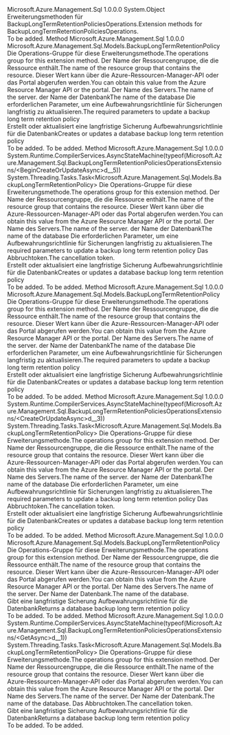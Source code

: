 <Type Name="BackupLongTermRetentionPoliciesOperationsExtensions" FullName="Microsoft.Azure.Management.Sql.BackupLongTermRetentionPoliciesOperationsExtensions">
  <TypeSignature Language="C#" Value="public static class BackupLongTermRetentionPoliciesOperationsExtensions" />
  <TypeSignature Language="ILAsm" Value=".class public auto ansi abstract sealed beforefieldinit BackupLongTermRetentionPoliciesOperationsExtensions extends System.Object" />
  <TypeSignature Language="DocId" Value="T:Microsoft.Azure.Management.Sql.BackupLongTermRetentionPoliciesOperationsExtensions" />
  <TypeSignature Language="VB.NET" Value="Public Module BackupLongTermRetentionPoliciesOperationsExtensions" />
  <TypeSignature Language="F#" Value="type BackupLongTermRetentionPoliciesOperationsExtensions = class" />
  <AssemblyInfo>
    <AssemblyName>Microsoft.Azure.Management.Sql</AssemblyName>
    <AssemblyVersion>1.0.0.0</AssemblyVersion>
  </AssemblyInfo>
  <Base>
    <BaseTypeName>System.Object</BaseTypeName>
  </Base>
  <Interfaces />
  <Docs>
    <summary>
            <span data-ttu-id="f0d56-101">Erweiterungsmethoden für BackupLongTermRetentionPoliciesOperations.</span><span class="sxs-lookup"><span data-stu-id="f0d56-101">Extension methods for BackupLongTermRetentionPoliciesOperations.</span></span>
            </summary>
    <remarks>To be added.</remarks>
  </Docs>
  <Members>
    <Member MemberName="BeginCreateOrUpdate">
      <MemberSignature Language="C#" Value="public static Microsoft.Azure.Management.Sql.Models.BackupLongTermRetentionPolicy BeginCreateOrUpdate (this Microsoft.Azure.Management.Sql.IBackupLongTermRetentionPoliciesOperations operations, string resourceGroupName, string serverName, string databaseName, Microsoft.Azure.Management.Sql.Models.BackupLongTermRetentionPolicy parameters);" />
      <MemberSignature Language="ILAsm" Value=".method public static hidebysig class Microsoft.Azure.Management.Sql.Models.BackupLongTermRetentionPolicy BeginCreateOrUpdate(class Microsoft.Azure.Management.Sql.IBackupLongTermRetentionPoliciesOperations operations, string resourceGroupName, string serverName, string databaseName, class Microsoft.Azure.Management.Sql.Models.BackupLongTermRetentionPolicy parameters) cil managed" />
      <MemberSignature Language="DocId" Value="M:Microsoft.Azure.Management.Sql.BackupLongTermRetentionPoliciesOperationsExtensions.BeginCreateOrUpdate(Microsoft.Azure.Management.Sql.IBackupLongTermRetentionPoliciesOperations,System.String,System.String,System.String,Microsoft.Azure.Management.Sql.Models.BackupLongTermRetentionPolicy)" />
      <MemberSignature Language="VB.NET" Value="&lt;Extension()&gt;&#xA;Public Function BeginCreateOrUpdate (operations As IBackupLongTermRetentionPoliciesOperations, resourceGroupName As String, serverName As String, databaseName As String, parameters As BackupLongTermRetentionPolicy) As BackupLongTermRetentionPolicy" />
      <MemberSignature Language="F#" Value="static member BeginCreateOrUpdate : Microsoft.Azure.Management.Sql.IBackupLongTermRetentionPoliciesOperations * string * string * string * Microsoft.Azure.Management.Sql.Models.BackupLongTermRetentionPolicy -&gt; Microsoft.Azure.Management.Sql.Models.BackupLongTermRetentionPolicy" Usage="Microsoft.Azure.Management.Sql.BackupLongTermRetentionPoliciesOperationsExtensions.BeginCreateOrUpdate (operations, resourceGroupName, serverName, databaseName, parameters)" />
      <MemberType>Method</MemberType>
      <AssemblyInfo>
        <AssemblyName>Microsoft.Azure.Management.Sql</AssemblyName>
        <AssemblyVersion>1.0.0.0</AssemblyVersion>
      </AssemblyInfo>
      <ReturnValue>
        <ReturnType>Microsoft.Azure.Management.Sql.Models.BackupLongTermRetentionPolicy</ReturnType>
      </ReturnValue>
      <Parameters>
        <Parameter Name="operations" Type="Microsoft.Azure.Management.Sql.IBackupLongTermRetentionPoliciesOperations" RefType="this" />
        <Parameter Name="resourceGroupName" Type="System.String" />
        <Parameter Name="serverName" Type="System.String" />
        <Parameter Name="databaseName" Type="System.String" />
        <Parameter Name="parameters" Type="Microsoft.Azure.Management.Sql.Models.BackupLongTermRetentionPolicy" />
      </Parameters>
      <Docs>
        <param name="operations">
            <span data-ttu-id="f0d56-102">Die Operations-Gruppe für diese Erweiterungsmethode.</span><span class="sxs-lookup"><span data-stu-id="f0d56-102">The operations group for this extension method.</span></span>
            </param>
        <param name="resourceGroupName">
            <span data-ttu-id="f0d56-103">Der Name der Ressourcengruppe, die die Ressource enthält.</span><span class="sxs-lookup"><span data-stu-id="f0d56-103">The name of the resource group that contains the resource.</span></span> <span data-ttu-id="f0d56-104">Dieser Wert kann über die Azure-Ressourcen-Manager-API oder das Portal abgerufen werden.</span><span class="sxs-lookup"><span data-stu-id="f0d56-104">You can obtain this value from the Azure Resource Manager API or the portal.</span></span>
            </param>
        <param name="serverName">
            <span data-ttu-id="f0d56-105">Der Name des Servers.</span><span class="sxs-lookup"><span data-stu-id="f0d56-105">The name of the server.</span></span>
            </param>
        <param name="databaseName">
            <span data-ttu-id="f0d56-106">der Name der Datenbank</span><span class="sxs-lookup"><span data-stu-id="f0d56-106">The name of the database</span></span>
            </param>
        <param name="parameters">
            <span data-ttu-id="f0d56-107">Die erforderlichen Parameter, um eine Aufbewahrungsrichtlinie für Sicherungen langfristig zu aktualisieren.</span><span class="sxs-lookup"><span data-stu-id="f0d56-107">The required parameters to update a backup long term retention policy</span></span>
            </param>
        <summary>
            <span data-ttu-id="f0d56-108">Erstellt oder aktualisiert eine langfristige Sicherung Aufbewahrungsrichtlinie für die Datenbank</span><span class="sxs-lookup"><span data-stu-id="f0d56-108">Creates or updates a database backup long term retention policy</span></span>
            </summary>
        <returns>To be added.</returns>
        <remarks>To be added.</remarks>
      </Docs>
    </Member>
    <Member MemberName="BeginCreateOrUpdateAsync">
      <MemberSignature Language="C#" Value="public static System.Threading.Tasks.Task&lt;Microsoft.Azure.Management.Sql.Models.BackupLongTermRetentionPolicy&gt; BeginCreateOrUpdateAsync (this Microsoft.Azure.Management.Sql.IBackupLongTermRetentionPoliciesOperations operations, string resourceGroupName, string serverName, string databaseName, Microsoft.Azure.Management.Sql.Models.BackupLongTermRetentionPolicy parameters, System.Threading.CancellationToken cancellationToken = null);" />
      <MemberSignature Language="ILAsm" Value=".method public static hidebysig class System.Threading.Tasks.Task`1&lt;class Microsoft.Azure.Management.Sql.Models.BackupLongTermRetentionPolicy&gt; BeginCreateOrUpdateAsync(class Microsoft.Azure.Management.Sql.IBackupLongTermRetentionPoliciesOperations operations, string resourceGroupName, string serverName, string databaseName, class Microsoft.Azure.Management.Sql.Models.BackupLongTermRetentionPolicy parameters, valuetype System.Threading.CancellationToken cancellationToken) cil managed" />
      <MemberSignature Language="DocId" Value="M:Microsoft.Azure.Management.Sql.BackupLongTermRetentionPoliciesOperationsExtensions.BeginCreateOrUpdateAsync(Microsoft.Azure.Management.Sql.IBackupLongTermRetentionPoliciesOperations,System.String,System.String,System.String,Microsoft.Azure.Management.Sql.Models.BackupLongTermRetentionPolicy,System.Threading.CancellationToken)" />
      <MemberSignature Language="F#" Value="static member BeginCreateOrUpdateAsync : Microsoft.Azure.Management.Sql.IBackupLongTermRetentionPoliciesOperations * string * string * string * Microsoft.Azure.Management.Sql.Models.BackupLongTermRetentionPolicy * System.Threading.CancellationToken -&gt; System.Threading.Tasks.Task&lt;Microsoft.Azure.Management.Sql.Models.BackupLongTermRetentionPolicy&gt;" Usage="Microsoft.Azure.Management.Sql.BackupLongTermRetentionPoliciesOperationsExtensions.BeginCreateOrUpdateAsync (operations, resourceGroupName, serverName, databaseName, parameters, cancellationToken)" />
      <MemberType>Method</MemberType>
      <AssemblyInfo>
        <AssemblyName>Microsoft.Azure.Management.Sql</AssemblyName>
        <AssemblyVersion>1.0.0.0</AssemblyVersion>
      </AssemblyInfo>
      <Attributes>
        <Attribute>
          <AttributeName>System.Runtime.CompilerServices.AsyncStateMachine(typeof(Microsoft.Azure.Management.Sql.BackupLongTermRetentionPoliciesOperationsExtensions/&lt;BeginCreateOrUpdateAsync&gt;d__5))</AttributeName>
        </Attribute>
      </Attributes>
      <ReturnValue>
        <ReturnType>System.Threading.Tasks.Task&lt;Microsoft.Azure.Management.Sql.Models.BackupLongTermRetentionPolicy&gt;</ReturnType>
      </ReturnValue>
      <Parameters>
        <Parameter Name="operations" Type="Microsoft.Azure.Management.Sql.IBackupLongTermRetentionPoliciesOperations" RefType="this" />
        <Parameter Name="resourceGroupName" Type="System.String" />
        <Parameter Name="serverName" Type="System.String" />
        <Parameter Name="databaseName" Type="System.String" />
        <Parameter Name="parameters" Type="Microsoft.Azure.Management.Sql.Models.BackupLongTermRetentionPolicy" />
        <Parameter Name="cancellationToken" Type="System.Threading.CancellationToken" />
      </Parameters>
      <Docs>
        <param name="operations">
            <span data-ttu-id="f0d56-109">Die Operations-Gruppe für diese Erweiterungsmethode.</span><span class="sxs-lookup"><span data-stu-id="f0d56-109">The operations group for this extension method.</span></span>
            </param>
        <param name="resourceGroupName">
            <span data-ttu-id="f0d56-110">Der Name der Ressourcengruppe, die die Ressource enthält.</span><span class="sxs-lookup"><span data-stu-id="f0d56-110">The name of the resource group that contains the resource.</span></span> <span data-ttu-id="f0d56-111">Dieser Wert kann über die Azure-Ressourcen-Manager-API oder das Portal abgerufen werden.</span><span class="sxs-lookup"><span data-stu-id="f0d56-111">You can obtain this value from the Azure Resource Manager API or the portal.</span></span>
            </param>
        <param name="serverName">
            <span data-ttu-id="f0d56-112">Der Name des Servers.</span><span class="sxs-lookup"><span data-stu-id="f0d56-112">The name of the server.</span></span>
            </param>
        <param name="databaseName">
            <span data-ttu-id="f0d56-113">der Name der Datenbank</span><span class="sxs-lookup"><span data-stu-id="f0d56-113">The name of the database</span></span>
            </param>
        <param name="parameters">
            <span data-ttu-id="f0d56-114">Die erforderlichen Parameter, um eine Aufbewahrungsrichtlinie für Sicherungen langfristig zu aktualisieren.</span><span class="sxs-lookup"><span data-stu-id="f0d56-114">The required parameters to update a backup long term retention policy</span></span>
            </param>
        <param name="cancellationToken">
            <span data-ttu-id="f0d56-115">Das Abbruchtoken.</span><span class="sxs-lookup"><span data-stu-id="f0d56-115">The cancellation token.</span></span>
            </param>
        <summary>
            <span data-ttu-id="f0d56-116">Erstellt oder aktualisiert eine langfristige Sicherung Aufbewahrungsrichtlinie für die Datenbank</span><span class="sxs-lookup"><span data-stu-id="f0d56-116">Creates or updates a database backup long term retention policy</span></span>
            </summary>
        <returns>To be added.</returns>
        <remarks>To be added.</remarks>
      </Docs>
    </Member>
    <Member MemberName="CreateOrUpdate">
      <MemberSignature Language="C#" Value="public static Microsoft.Azure.Management.Sql.Models.BackupLongTermRetentionPolicy CreateOrUpdate (this Microsoft.Azure.Management.Sql.IBackupLongTermRetentionPoliciesOperations operations, string resourceGroupName, string serverName, string databaseName, Microsoft.Azure.Management.Sql.Models.BackupLongTermRetentionPolicy parameters);" />
      <MemberSignature Language="ILAsm" Value=".method public static hidebysig class Microsoft.Azure.Management.Sql.Models.BackupLongTermRetentionPolicy CreateOrUpdate(class Microsoft.Azure.Management.Sql.IBackupLongTermRetentionPoliciesOperations operations, string resourceGroupName, string serverName, string databaseName, class Microsoft.Azure.Management.Sql.Models.BackupLongTermRetentionPolicy parameters) cil managed" />
      <MemberSignature Language="DocId" Value="M:Microsoft.Azure.Management.Sql.BackupLongTermRetentionPoliciesOperationsExtensions.CreateOrUpdate(Microsoft.Azure.Management.Sql.IBackupLongTermRetentionPoliciesOperations,System.String,System.String,System.String,Microsoft.Azure.Management.Sql.Models.BackupLongTermRetentionPolicy)" />
      <MemberSignature Language="VB.NET" Value="&lt;Extension()&gt;&#xA;Public Function CreateOrUpdate (operations As IBackupLongTermRetentionPoliciesOperations, resourceGroupName As String, serverName As String, databaseName As String, parameters As BackupLongTermRetentionPolicy) As BackupLongTermRetentionPolicy" />
      <MemberSignature Language="F#" Value="static member CreateOrUpdate : Microsoft.Azure.Management.Sql.IBackupLongTermRetentionPoliciesOperations * string * string * string * Microsoft.Azure.Management.Sql.Models.BackupLongTermRetentionPolicy -&gt; Microsoft.Azure.Management.Sql.Models.BackupLongTermRetentionPolicy" Usage="Microsoft.Azure.Management.Sql.BackupLongTermRetentionPoliciesOperationsExtensions.CreateOrUpdate (operations, resourceGroupName, serverName, databaseName, parameters)" />
      <MemberType>Method</MemberType>
      <AssemblyInfo>
        <AssemblyName>Microsoft.Azure.Management.Sql</AssemblyName>
        <AssemblyVersion>1.0.0.0</AssemblyVersion>
      </AssemblyInfo>
      <ReturnValue>
        <ReturnType>Microsoft.Azure.Management.Sql.Models.BackupLongTermRetentionPolicy</ReturnType>
      </ReturnValue>
      <Parameters>
        <Parameter Name="operations" Type="Microsoft.Azure.Management.Sql.IBackupLongTermRetentionPoliciesOperations" RefType="this" />
        <Parameter Name="resourceGroupName" Type="System.String" />
        <Parameter Name="serverName" Type="System.String" />
        <Parameter Name="databaseName" Type="System.String" />
        <Parameter Name="parameters" Type="Microsoft.Azure.Management.Sql.Models.BackupLongTermRetentionPolicy" />
      </Parameters>
      <Docs>
        <param name="operations">
            <span data-ttu-id="f0d56-117">Die Operations-Gruppe für diese Erweiterungsmethode.</span><span class="sxs-lookup"><span data-stu-id="f0d56-117">The operations group for this extension method.</span></span>
            </param>
        <param name="resourceGroupName">
            <span data-ttu-id="f0d56-118">Der Name der Ressourcengruppe, die die Ressource enthält.</span><span class="sxs-lookup"><span data-stu-id="f0d56-118">The name of the resource group that contains the resource.</span></span> <span data-ttu-id="f0d56-119">Dieser Wert kann über die Azure-Ressourcen-Manager-API oder das Portal abgerufen werden.</span><span class="sxs-lookup"><span data-stu-id="f0d56-119">You can obtain this value from the Azure Resource Manager API or the portal.</span></span>
            </param>
        <param name="serverName">
            <span data-ttu-id="f0d56-120">Der Name des Servers.</span><span class="sxs-lookup"><span data-stu-id="f0d56-120">The name of the server.</span></span>
            </param>
        <param name="databaseName">
            <span data-ttu-id="f0d56-121">der Name der Datenbank</span><span class="sxs-lookup"><span data-stu-id="f0d56-121">The name of the database</span></span>
            </param>
        <param name="parameters">
            <span data-ttu-id="f0d56-122">Die erforderlichen Parameter, um eine Aufbewahrungsrichtlinie für Sicherungen langfristig zu aktualisieren.</span><span class="sxs-lookup"><span data-stu-id="f0d56-122">The required parameters to update a backup long term retention policy</span></span>
            </param>
        <summary>
            <span data-ttu-id="f0d56-123">Erstellt oder aktualisiert eine langfristige Sicherung Aufbewahrungsrichtlinie für die Datenbank</span><span class="sxs-lookup"><span data-stu-id="f0d56-123">Creates or updates a database backup long term retention policy</span></span>
            </summary>
        <returns>To be added.</returns>
        <remarks>To be added.</remarks>
      </Docs>
    </Member>
    <Member MemberName="CreateOrUpdateAsync">
      <MemberSignature Language="C#" Value="public static System.Threading.Tasks.Task&lt;Microsoft.Azure.Management.Sql.Models.BackupLongTermRetentionPolicy&gt; CreateOrUpdateAsync (this Microsoft.Azure.Management.Sql.IBackupLongTermRetentionPoliciesOperations operations, string resourceGroupName, string serverName, string databaseName, Microsoft.Azure.Management.Sql.Models.BackupLongTermRetentionPolicy parameters, System.Threading.CancellationToken cancellationToken = null);" />
      <MemberSignature Language="ILAsm" Value=".method public static hidebysig class System.Threading.Tasks.Task`1&lt;class Microsoft.Azure.Management.Sql.Models.BackupLongTermRetentionPolicy&gt; CreateOrUpdateAsync(class Microsoft.Azure.Management.Sql.IBackupLongTermRetentionPoliciesOperations operations, string resourceGroupName, string serverName, string databaseName, class Microsoft.Azure.Management.Sql.Models.BackupLongTermRetentionPolicy parameters, valuetype System.Threading.CancellationToken cancellationToken) cil managed" />
      <MemberSignature Language="DocId" Value="M:Microsoft.Azure.Management.Sql.BackupLongTermRetentionPoliciesOperationsExtensions.CreateOrUpdateAsync(Microsoft.Azure.Management.Sql.IBackupLongTermRetentionPoliciesOperations,System.String,System.String,System.String,Microsoft.Azure.Management.Sql.Models.BackupLongTermRetentionPolicy,System.Threading.CancellationToken)" />
      <MemberSignature Language="F#" Value="static member CreateOrUpdateAsync : Microsoft.Azure.Management.Sql.IBackupLongTermRetentionPoliciesOperations * string * string * string * Microsoft.Azure.Management.Sql.Models.BackupLongTermRetentionPolicy * System.Threading.CancellationToken -&gt; System.Threading.Tasks.Task&lt;Microsoft.Azure.Management.Sql.Models.BackupLongTermRetentionPolicy&gt;" Usage="Microsoft.Azure.Management.Sql.BackupLongTermRetentionPoliciesOperationsExtensions.CreateOrUpdateAsync (operations, resourceGroupName, serverName, databaseName, parameters, cancellationToken)" />
      <MemberType>Method</MemberType>
      <AssemblyInfo>
        <AssemblyName>Microsoft.Azure.Management.Sql</AssemblyName>
        <AssemblyVersion>1.0.0.0</AssemblyVersion>
      </AssemblyInfo>
      <Attributes>
        <Attribute>
          <AttributeName>System.Runtime.CompilerServices.AsyncStateMachine(typeof(Microsoft.Azure.Management.Sql.BackupLongTermRetentionPoliciesOperationsExtensions/&lt;CreateOrUpdateAsync&gt;d__3))</AttributeName>
        </Attribute>
      </Attributes>
      <ReturnValue>
        <ReturnType>System.Threading.Tasks.Task&lt;Microsoft.Azure.Management.Sql.Models.BackupLongTermRetentionPolicy&gt;</ReturnType>
      </ReturnValue>
      <Parameters>
        <Parameter Name="operations" Type="Microsoft.Azure.Management.Sql.IBackupLongTermRetentionPoliciesOperations" RefType="this" />
        <Parameter Name="resourceGroupName" Type="System.String" />
        <Parameter Name="serverName" Type="System.String" />
        <Parameter Name="databaseName" Type="System.String" />
        <Parameter Name="parameters" Type="Microsoft.Azure.Management.Sql.Models.BackupLongTermRetentionPolicy" />
        <Parameter Name="cancellationToken" Type="System.Threading.CancellationToken" />
      </Parameters>
      <Docs>
        <param name="operations">
            <span data-ttu-id="f0d56-124">Die Operations-Gruppe für diese Erweiterungsmethode.</span><span class="sxs-lookup"><span data-stu-id="f0d56-124">The operations group for this extension method.</span></span>
            </param>
        <param name="resourceGroupName">
            <span data-ttu-id="f0d56-125">Der Name der Ressourcengruppe, die die Ressource enthält.</span><span class="sxs-lookup"><span data-stu-id="f0d56-125">The name of the resource group that contains the resource.</span></span> <span data-ttu-id="f0d56-126">Dieser Wert kann über die Azure-Ressourcen-Manager-API oder das Portal abgerufen werden.</span><span class="sxs-lookup"><span data-stu-id="f0d56-126">You can obtain this value from the Azure Resource Manager API or the portal.</span></span>
            </param>
        <param name="serverName">
            <span data-ttu-id="f0d56-127">Der Name des Servers.</span><span class="sxs-lookup"><span data-stu-id="f0d56-127">The name of the server.</span></span>
            </param>
        <param name="databaseName">
            <span data-ttu-id="f0d56-128">der Name der Datenbank</span><span class="sxs-lookup"><span data-stu-id="f0d56-128">The name of the database</span></span>
            </param>
        <param name="parameters">
            <span data-ttu-id="f0d56-129">Die erforderlichen Parameter, um eine Aufbewahrungsrichtlinie für Sicherungen langfristig zu aktualisieren.</span><span class="sxs-lookup"><span data-stu-id="f0d56-129">The required parameters to update a backup long term retention policy</span></span>
            </param>
        <param name="cancellationToken">
            <span data-ttu-id="f0d56-130">Das Abbruchtoken.</span><span class="sxs-lookup"><span data-stu-id="f0d56-130">The cancellation token.</span></span>
            </param>
        <summary>
            <span data-ttu-id="f0d56-131">Erstellt oder aktualisiert eine langfristige Sicherung Aufbewahrungsrichtlinie für die Datenbank</span><span class="sxs-lookup"><span data-stu-id="f0d56-131">Creates or updates a database backup long term retention policy</span></span>
            </summary>
        <returns>To be added.</returns>
        <remarks>To be added.</remarks>
      </Docs>
    </Member>
    <Member MemberName="Get">
      <MemberSignature Language="C#" Value="public static Microsoft.Azure.Management.Sql.Models.BackupLongTermRetentionPolicy Get (this Microsoft.Azure.Management.Sql.IBackupLongTermRetentionPoliciesOperations operations, string resourceGroupName, string serverName, string databaseName);" />
      <MemberSignature Language="ILAsm" Value=".method public static hidebysig class Microsoft.Azure.Management.Sql.Models.BackupLongTermRetentionPolicy Get(class Microsoft.Azure.Management.Sql.IBackupLongTermRetentionPoliciesOperations operations, string resourceGroupName, string serverName, string databaseName) cil managed" />
      <MemberSignature Language="DocId" Value="M:Microsoft.Azure.Management.Sql.BackupLongTermRetentionPoliciesOperationsExtensions.Get(Microsoft.Azure.Management.Sql.IBackupLongTermRetentionPoliciesOperations,System.String,System.String,System.String)" />
      <MemberSignature Language="VB.NET" Value="&lt;Extension()&gt;&#xA;Public Function Get (operations As IBackupLongTermRetentionPoliciesOperations, resourceGroupName As String, serverName As String, databaseName As String) As BackupLongTermRetentionPolicy" />
      <MemberSignature Language="F#" Value="static member Get : Microsoft.Azure.Management.Sql.IBackupLongTermRetentionPoliciesOperations * string * string * string -&gt; Microsoft.Azure.Management.Sql.Models.BackupLongTermRetentionPolicy" Usage="Microsoft.Azure.Management.Sql.BackupLongTermRetentionPoliciesOperationsExtensions.Get (operations, resourceGroupName, serverName, databaseName)" />
      <MemberType>Method</MemberType>
      <AssemblyInfo>
        <AssemblyName>Microsoft.Azure.Management.Sql</AssemblyName>
        <AssemblyVersion>1.0.0.0</AssemblyVersion>
      </AssemblyInfo>
      <ReturnValue>
        <ReturnType>Microsoft.Azure.Management.Sql.Models.BackupLongTermRetentionPolicy</ReturnType>
      </ReturnValue>
      <Parameters>
        <Parameter Name="operations" Type="Microsoft.Azure.Management.Sql.IBackupLongTermRetentionPoliciesOperations" RefType="this" />
        <Parameter Name="resourceGroupName" Type="System.String" />
        <Parameter Name="serverName" Type="System.String" />
        <Parameter Name="databaseName" Type="System.String" />
      </Parameters>
      <Docs>
        <param name="operations">
            <span data-ttu-id="f0d56-132">Die Operations-Gruppe für diese Erweiterungsmethode.</span><span class="sxs-lookup"><span data-stu-id="f0d56-132">The operations group for this extension method.</span></span>
            </param>
        <param name="resourceGroupName">
            <span data-ttu-id="f0d56-133">Der Name der Ressourcengruppe, die die Ressource enthält.</span><span class="sxs-lookup"><span data-stu-id="f0d56-133">The name of the resource group that contains the resource.</span></span> <span data-ttu-id="f0d56-134">Dieser Wert kann über die Azure-Ressourcen-Manager-API oder das Portal abgerufen werden.</span><span class="sxs-lookup"><span data-stu-id="f0d56-134">You can obtain this value from the Azure Resource Manager API or the portal.</span></span>
            </param>
        <param name="serverName">
            <span data-ttu-id="f0d56-135">Der Name des Servers.</span><span class="sxs-lookup"><span data-stu-id="f0d56-135">The name of the server.</span></span>
            </param>
        <param name="databaseName">
            <span data-ttu-id="f0d56-136">Der Name der Datenbank.</span><span class="sxs-lookup"><span data-stu-id="f0d56-136">The name of the database.</span></span>
            </param>
        <summary>
            <span data-ttu-id="f0d56-137">Gibt eine langfristige Sicherung Aufbewahrungsrichtlinie für die Datenbank</span><span class="sxs-lookup"><span data-stu-id="f0d56-137">Returns a database backup long term retention policy</span></span>
            </summary>
        <returns>To be added.</returns>
        <remarks>To be added.</remarks>
      </Docs>
    </Member>
    <Member MemberName="GetAsync">
      <MemberSignature Language="C#" Value="public static System.Threading.Tasks.Task&lt;Microsoft.Azure.Management.Sql.Models.BackupLongTermRetentionPolicy&gt; GetAsync (this Microsoft.Azure.Management.Sql.IBackupLongTermRetentionPoliciesOperations operations, string resourceGroupName, string serverName, string databaseName, System.Threading.CancellationToken cancellationToken = null);" />
      <MemberSignature Language="ILAsm" Value=".method public static hidebysig class System.Threading.Tasks.Task`1&lt;class Microsoft.Azure.Management.Sql.Models.BackupLongTermRetentionPolicy&gt; GetAsync(class Microsoft.Azure.Management.Sql.IBackupLongTermRetentionPoliciesOperations operations, string resourceGroupName, string serverName, string databaseName, valuetype System.Threading.CancellationToken cancellationToken) cil managed" />
      <MemberSignature Language="DocId" Value="M:Microsoft.Azure.Management.Sql.BackupLongTermRetentionPoliciesOperationsExtensions.GetAsync(Microsoft.Azure.Management.Sql.IBackupLongTermRetentionPoliciesOperations,System.String,System.String,System.String,System.Threading.CancellationToken)" />
      <MemberSignature Language="F#" Value="static member GetAsync : Microsoft.Azure.Management.Sql.IBackupLongTermRetentionPoliciesOperations * string * string * string * System.Threading.CancellationToken -&gt; System.Threading.Tasks.Task&lt;Microsoft.Azure.Management.Sql.Models.BackupLongTermRetentionPolicy&gt;" Usage="Microsoft.Azure.Management.Sql.BackupLongTermRetentionPoliciesOperationsExtensions.GetAsync (operations, resourceGroupName, serverName, databaseName, cancellationToken)" />
      <MemberType>Method</MemberType>
      <AssemblyInfo>
        <AssemblyName>Microsoft.Azure.Management.Sql</AssemblyName>
        <AssemblyVersion>1.0.0.0</AssemblyVersion>
      </AssemblyInfo>
      <Attributes>
        <Attribute>
          <AttributeName>System.Runtime.CompilerServices.AsyncStateMachine(typeof(Microsoft.Azure.Management.Sql.BackupLongTermRetentionPoliciesOperationsExtensions/&lt;GetAsync&gt;d__1))</AttributeName>
        </Attribute>
      </Attributes>
      <ReturnValue>
        <ReturnType>System.Threading.Tasks.Task&lt;Microsoft.Azure.Management.Sql.Models.BackupLongTermRetentionPolicy&gt;</ReturnType>
      </ReturnValue>
      <Parameters>
        <Parameter Name="operations" Type="Microsoft.Azure.Management.Sql.IBackupLongTermRetentionPoliciesOperations" RefType="this" />
        <Parameter Name="resourceGroupName" Type="System.String" />
        <Parameter Name="serverName" Type="System.String" />
        <Parameter Name="databaseName" Type="System.String" />
        <Parameter Name="cancellationToken" Type="System.Threading.CancellationToken" />
      </Parameters>
      <Docs>
        <param name="operations">
            <span data-ttu-id="f0d56-138">Die Operations-Gruppe für diese Erweiterungsmethode.</span><span class="sxs-lookup"><span data-stu-id="f0d56-138">The operations group for this extension method.</span></span>
            </param>
        <param name="resourceGroupName">
            <span data-ttu-id="f0d56-139">Der Name der Ressourcengruppe, die die Ressource enthält.</span><span class="sxs-lookup"><span data-stu-id="f0d56-139">The name of the resource group that contains the resource.</span></span> <span data-ttu-id="f0d56-140">Dieser Wert kann über die Azure-Ressourcen-Manager-API oder das Portal abgerufen werden.</span><span class="sxs-lookup"><span data-stu-id="f0d56-140">You can obtain this value from the Azure Resource Manager API or the portal.</span></span>
            </param>
        <param name="serverName">
            <span data-ttu-id="f0d56-141">Der Name des Servers.</span><span class="sxs-lookup"><span data-stu-id="f0d56-141">The name of the server.</span></span>
            </param>
        <param name="databaseName">
            <span data-ttu-id="f0d56-142">Der Name der Datenbank.</span><span class="sxs-lookup"><span data-stu-id="f0d56-142">The name of the database.</span></span>
            </param>
        <param name="cancellationToken">
            <span data-ttu-id="f0d56-143">Das Abbruchtoken.</span><span class="sxs-lookup"><span data-stu-id="f0d56-143">The cancellation token.</span></span>
            </param>
        <summary>
            <span data-ttu-id="f0d56-144">Gibt eine langfristige Sicherung Aufbewahrungsrichtlinie für die Datenbank</span><span class="sxs-lookup"><span data-stu-id="f0d56-144">Returns a database backup long term retention policy</span></span>
            </summary>
        <returns>To be added.</returns>
        <remarks>To be added.</remarks>
      </Docs>
    </Member>
  </Members>
</Type>